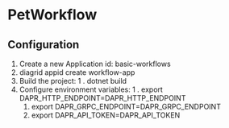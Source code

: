 # PetWorkflow

## Configuration

1. Create a new Application id: basic-workflows
1.	diagrid appid create workflow-app
1. Build the project:
1	. dotnet build
1. Configure environment variables:
1	. export DAPR_HTTP_ENDPOINT=DAPR_HTTP_ENDPOINT
	1. export DAPR_GRPC_ENDPOINT=DAPR_GRPC_ENDPOINT
	1. export DAPR_API_TOKEN=DAPR_API_TOKEN